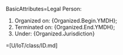 BasicAttributes=Legal Person:<ol><li>Organized on: {Organized.Begin.YMDH}; <li>Terminated on: {Organized.End.YMDH};<li> Under: {Organized.Jurisdiction}</ol>

=[U/IoT/class/ID.md]